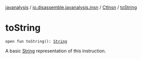 [javanalysis](../../index.md) / [io.disassemble.javanalysis.insn](../index.md) / [CtInsn](index.md) / [toString](./to-string.md)

# toString

`open fun toString(): `[`String`](https://kotlinlang.org/api/latest/jvm/stdlib/kotlin/-string/index.html)

A basic [String](https://kotlinlang.org/api/latest/jvm/stdlib/kotlin/-string/index.html) representation of this instruction.

